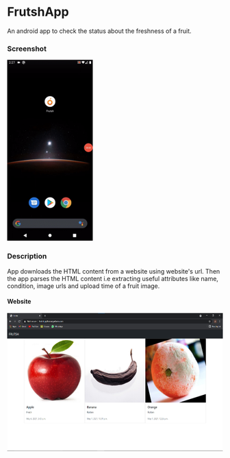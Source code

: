 # FrutshApp
An android app to check the status about the freshness of a fruit.

### Screenshot
<img src="https://github.com/lookthisisaddy/FrutshApp/blob/master/demo.gif" width="200" height="422">

### Description
App downloads the HTML content from a website using website's url. Then the app parses the HTML content i.e extracting useful attributes like name, condition, image urls and upload time of a fruit image.

#### Website
<img src="https://raw.githubusercontent.com/Nehanshu24/fruit_condition_classifier/main/repo_pics/webapp.png" width="592" height="322">

